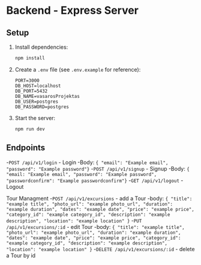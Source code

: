 # Backend - Express Server

## Setup

1. Install dependencies:

   ```bash
   npm install
   ```

2. Create a `.env` file (see `.env.example` for reference):

   ```env
   PORT=3000
   DB_HOST=localhost
   DB_PORT=5432
   DB_NAME=vasarosProjektas
   DB_USER=postgres
   DB_PASSWORD=postgres
   ```

3. Start the server:
   ```bash
   npm run dev
   ```

## Endpoints

-`POST /api/v1/login` - Login
   -Body: `{ "email": "Example email", "password": "Example password"}`
-`POST /api/v1/signup` - Signup
   -Body: `{ "email: "Example email", "password": "Example password", "passwordconfirm": "Example passwordconfirm"}`
-`GET /api/v1/logout` - Logout

Tour Managment
-`POST /api/v1/excursions` - add a Tour
   -body: `{ "title": "example title", "photo_url": "example photo_url", "duration": "example duration", "dates": "example date", "price": "example price", "category_id": "example category_id", "description": "example description", "location": "example location" }`
-`PUT /api/v1/excursions/:id` - edit Tour
   -body: `{ "title": "example title", "photo_url": "example photo_url", "duration": "example duration", "dates": "example date", "price": "example price", "category_id": "example category_id", "description": "example description", "location": "example location" }`
-`DELETE /api/v1/excursions/:id` - delete a Tour by id